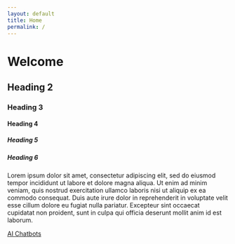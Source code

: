 ```yaml
---
layout: default
title: Home
permalink: /
---
```


# Welcome 

## Heading 2

### Heading 3

#### Heading 4

##### Heading 5

##### Heading 6

Lorem ipsum dolor sit amet, consectetur adipiscing elit, sed do eiusmod tempor incididunt ut labore et dolore magna aliqua. Ut enim ad minim veniam, quis nostrud exercitation ullamco laboris nisi ut aliquip ex ea commodo consequat. Duis aute irure dolor in reprehenderit in voluptate velit esse cillum dolore eu fugiat nulla pariatur. Excepteur sint occaecat cupidatat non proident, sunt in culpa qui officia deserunt mollit anim id est laborum.

[AI Chatbots](/ai-chatbots)
